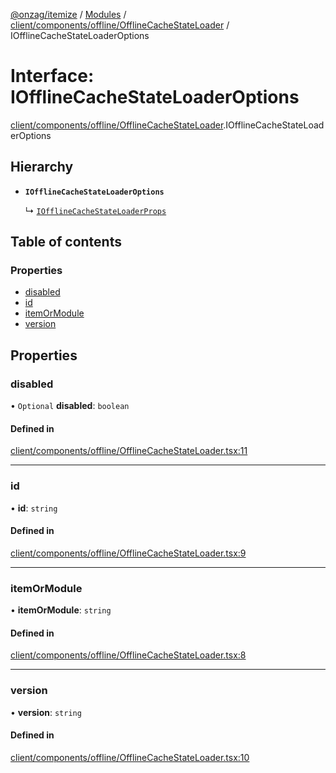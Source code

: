 [@onzag/itemize](../README.md) / [Modules](../modules.md) / [client/components/offline/OfflineCacheStateLoader](../modules/client_components_offline_OfflineCacheStateLoader.md) / IOfflineCacheStateLoaderOptions

# Interface: IOfflineCacheStateLoaderOptions

[client/components/offline/OfflineCacheStateLoader](../modules/client_components_offline_OfflineCacheStateLoader.md).IOfflineCacheStateLoaderOptions

## Hierarchy

- **`IOfflineCacheStateLoaderOptions`**

  ↳ [`IOfflineCacheStateLoaderProps`](client_components_offline_OfflineCacheStateLoader.IOfflineCacheStateLoaderProps.md)

## Table of contents

### Properties

- [disabled](client_components_offline_OfflineCacheStateLoader.IOfflineCacheStateLoaderOptions.md#disabled)
- [id](client_components_offline_OfflineCacheStateLoader.IOfflineCacheStateLoaderOptions.md#id)
- [itemOrModule](client_components_offline_OfflineCacheStateLoader.IOfflineCacheStateLoaderOptions.md#itemormodule)
- [version](client_components_offline_OfflineCacheStateLoader.IOfflineCacheStateLoaderOptions.md#version)

## Properties

### disabled

• `Optional` **disabled**: `boolean`

#### Defined in

[client/components/offline/OfflineCacheStateLoader.tsx:11](https://github.com/onzag/itemize/blob/a24376ed/client/components/offline/OfflineCacheStateLoader.tsx#L11)

___

### id

• **id**: `string`

#### Defined in

[client/components/offline/OfflineCacheStateLoader.tsx:9](https://github.com/onzag/itemize/blob/a24376ed/client/components/offline/OfflineCacheStateLoader.tsx#L9)

___

### itemOrModule

• **itemOrModule**: `string`

#### Defined in

[client/components/offline/OfflineCacheStateLoader.tsx:8](https://github.com/onzag/itemize/blob/a24376ed/client/components/offline/OfflineCacheStateLoader.tsx#L8)

___

### version

• **version**: `string`

#### Defined in

[client/components/offline/OfflineCacheStateLoader.tsx:10](https://github.com/onzag/itemize/blob/a24376ed/client/components/offline/OfflineCacheStateLoader.tsx#L10)
